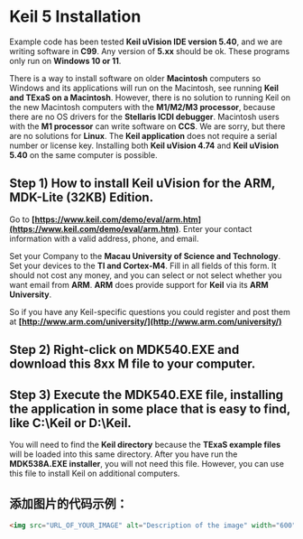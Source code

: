 # **Keil 5 Installation**

Example code has been tested **Keil uVision IDE version 5.40**, and we are writing software in **C99**. Any version of **5.xx** should be ok. These programs only run on **Windows 10 or 11**.

There is a way to install software on older **Macintosh** computers so Windows and its applications will run on the Macintosh, see running **Keil and TExaS on a Macintosh**. However, there is no solution to running Keil on the new Macintosh computers with the **M1/M2/M3 processor**, because there are no OS drivers for the **Stellaris ICDI debugger**. Macintosh users with the **M1 processor** can write software on **CCS**. We are sorry, but there are no solutions for **Linux**. The **Keil application** does not require a serial number or license key. Installing both **Keil uVision 4.74** and **Keil uVision 5.40** on the same computer is possible.

## **Step 1)** How to install **Keil uVision** for the **ARM, MDK-Lite (32KB) Edition**.

Go to **[https://www.keil.com/demo/eval/arm.htm](https://www.keil.com/demo/eval/arm.htm)**. Enter your contact information with a valid address, phone, and email.

Set your Company to the **Macau University of Science and Technology**. Set your devices to the **TI and Cortex-M4**. Fill in all fields of this form. It should not cost any money, and you can select or not select whether you want email from **ARM**. **ARM** does provide support for **Keil** via its **ARM University**.

So if you have any Keil-specific questions you could register and post them at **[http://www.arm.com/university/](http://www.arm.com/university/)**

## **Step 2)** Right-click on **MDK540.EXE** and download this **8xx M** file to your computer.

## **Step 3)** Execute the **MDK540.EXE** file, installing the application in some place that is easy to find, like **C:\Keil** or **D:\Keil**.

You will need to find the **Keil directory** because the **TExaS example files** will be loaded into this same directory. After you have run the **MDK538A.EXE installer**, you will not need this file. However, you can use this file to install Keil on additional computers.

## 添加图片的代码示例：

```html
<img src="URL_OF_YOUR_IMAGE" alt="Description of the image" width="600">

